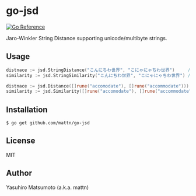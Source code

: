 # go-jsd

[![Go Reference](https://pkg.go.dev/badge/github.com/mattn/go-jsd.svg)](https://pkg.go.dev/github.com/mattn/go-jsd)

Jaro-Winkler String Distance supporting unicode/multibyte strings.

## Usage

```go
distnace := jsd.StringDistance("こんにちわ世界", "こにゃにゃちわ世界")     // 0.0762
similarity := jsd.StringSimilarity("こんにちわ世界", "こにゃにゃちわ世界") // 0.9238
```

```go
distnace := jsd.Distance([]rune("accomodate"), []rune("accommodate")))     // 0.0181
similarity := jsd.Similarity([]rune("accomodate"), []rune("accommodate"))) // 0.9818
```

## Installation

```shellsession
$ go get github.com/mattn/go-jsd
```

## License

MIT

## Author

Yasuhiro Matsumoto (a.k.a. mattn)
